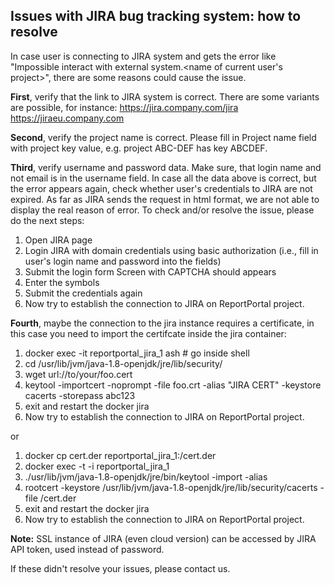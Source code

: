 ## Issues with JIRA bug tracking system: how to resolve 

In case user is connecting to JIRA system and gets the error like 
"Impossible interact with external system.<name of current user's project>", there 
are some reasons could cause the issue.

**First**, verify that the link to JIRA system is correct. There are some variants 
are possible, for instance:
https://jira.company.com/jira
https://jiraeu.company.com

**Second**, verify the project name is correct. Please fill in Project name field with 
project key value, e.g. project ABC-DEF has key ABCDEF.

**Third**, verify username and password data. Make sure, that login name and not email 
is in the username field. In case all the data above is correct, but the error 
appears again, check whether user's credentials to JIRA are not expired. 
As far as JIRA sends the request in html format, we are not able to display the real
reason of error.
To check and/or resolve the issue, please do the next steps:
1. Open JIRA page
2. Login JIRA with domain credentials using basic authorization (i.e., fill in user's 
login name and password into the fields)
3. Submit the login form
Screen with CAPTCHA should appears
4. Enter the symbols
5. Submit the credentials again
6. Now try to establish the connection to JIRA on ReportPortal project.

**Fourth**, maybe the connection to the jira instance requires a certificate, in this
case you need to import the certifcate inside the jira container:

1. docker exec -it reportportal_jira_1 ash # go inside shell
2. cd /usr/lib/jvm/java-1.8-openjdk/jre/lib/security/
3. wget url://to/your/foo.cert
4. keytool -importcert -noprompt -file foo.crt -alias "JIRA CERT" -keystore cacerts -storepass abc123
5. exit and restart the docker jira
6. Now try to establish the connection to JIRA on ReportPortal project.

or

1. docker cp cert.der reportportal_jira_1:/cert.der
2. docker exec -t -i reportportal_jira_1 
3. ./usr/lib/jvm/java-1.8-openjdk/jre/bin/keytool -import -alias 
4. rootcert -keystore /usr/lib/jvm/java-1.8-openjdk/jre/lib/security/cacerts -file /cert.der
4. exit and restart the docker jira
5. Now try to establish the connection to JIRA on ReportPortal project.


**Note:**
SSL instance of JIRA (even cloud version) can be accessed by JIRA API token, used instead of password.


If these didn't resolve your issues, please contact us.
